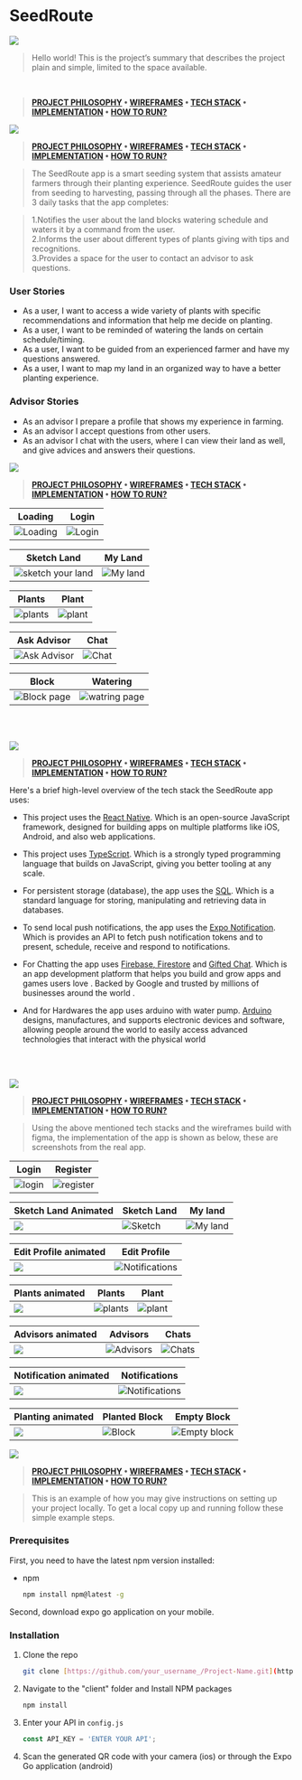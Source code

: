 # SeedRoute
<img src="./README/title1.png"/>

>Hello world! This is the project’s summary that describes the project plain and simple, limited to the space available. 
<br>

> **[PROJECT PHILOSOPHY](https://github.com/Ali-ElMowed/SeedRoute/blob/master/README.md#project-philosophy) • [WIREFRAMES](https://github.com/Ali-ElMowed/SeedRoute/blob/master/README.md#wireframes) • [TECH STACK](https://github.com/Ali-ElMowed/SeedRoute/blob/master/README.md#tech) • [IMPLEMENTATION](https://github.com/Ali-ElMowed/SeedRoute/blob/master/README.md#implementation) • [HOW TO RUN?](https://github.com/Ali-ElMowed/SeedRoute/blob/master/README.md#run)**

<img src="./README/title2.png" id="project-philosophy"/>

> **[PROJECT PHILOSOPHY](https://github.com/Ali-ElMowed/SeedRoute/blob/master/README.md#project-philosophy) • [WIREFRAMES](https://github.com/Ali-ElMowed/SeedRoute/blob/master/README.md#wireframes) • [TECH STACK](https://github.com/Ali-ElMowed/SeedRoute/blob/master/README.md#tech) • [IMPLEMENTATION](https://github.com/Ali-ElMowed/SeedRoute/blob/master/README.md#implementation) • [HOW TO RUN?](https://github.com/Ali-ElMowed/SeedRoute/blob/master/README.md#run)**

>The SeedRoute app is a smart seeding system that assists amateur farmers through their planting experience.
>SeedRoute guides the user from seeding to harvesting, passing through all the phases.
>There are 3 daily tasks that the app completes: 

>1.Notifies the user about the land blocks watering schedule and waters it by a command from the user.<br>
>2.Informs the user about different types of plants giving with tips and recognitions.<br>
>3.Provides a space for the user to contact an advisor to ask questions.

### User Stories
- As a user, I want to access a wide variety of plants with specific recommendations and information that help me decide on planting. 
- As a user, I want to be reminded of watering the lands on certain schedule/timing.
- As a user, I want to be guided from an experienced farmer and have my questions answered.
- As a user, I want to map my land in an organized way to have a better planting experience.

### Advisor Stories
- As an advisor I prepare a profile that shows my experience in farming.
- As an advisor I accept questions from other users.
- As an advisor I chat with the users, where I can view their land as well, and give advices and answers their questions.

<img src="./README/title3.png" id="wireframes"/>

> **[PROJECT PHILOSOPHY](https://github.com/Ali-ElMowed/SeedRoute/blob/master/README.md#project-philosophy) • [WIREFRAMES](https://github.com/Ali-ElMowed/SeedRoute/blob/master/README.md#wireframes) • [TECH STACK](https://github.com/Ali-ElMowed/SeedRoute/blob/master/README.md#tech) • [IMPLEMENTATION](https://github.com/Ali-ElMowed/SeedRoute/blob/master/README.md#implementation) • [HOW TO RUN?](https://github.com/Ali-ElMowed/SeedRoute/blob/master/README.md#run)**

| Loading  | Login  |
| -----------------| -----|
| ![Loading](https://user-images.githubusercontent.com/97544165/182411029-e2110146-35d3-410b-99e0-c9ce95019dfd.png) | ![Login](https://user-images.githubusercontent.com/97544165/182411108-cd727cb2-df0d-4f8b-9ad5-1b9f726b074e.png)

|  Sketch Land  | My Land  |
|  -----------------| -----|
|  ![sketch your land](https://user-images.githubusercontent.com/97544165/182411367-b463569a-c044-4cc4-b034-272d95749ab7.png) | ![My land](https://user-images.githubusercontent.com/97544165/182411471-4a066e25-c2fe-4f88-a2c7-a212218337b8.png)



| Plants  | Plant  |
| -----------------| -----|
| ![plants](https://user-images.githubusercontent.com/97544165/182411596-3eafef41-a79a-4943-8b9f-6657bac22128.png) | ![plant](https://user-images.githubusercontent.com/97544165/182411636-1fa62094-db25-4fbf-8992-9772849d749a.png)




| Ask Advisor  | Chat  |
| -----------------| -----|
|![Ask Advisor](https://user-images.githubusercontent.com/97544165/182411759-5134eeeb-dd23-4892-9b62-2efd00bd70bf.png) | ![Chat](https://user-images.githubusercontent.com/97544165/182411785-e975921f-0252-4f86-861d-7c6fd8b1826e.png)


| Block  | Watering  |
| -----------------| -----|
| ![Block page](https://user-images.githubusercontent.com/97544165/182411876-373f0957-0ecc-4b5f-920c-825691c00c5d.png) | ![watring page](https://user-images.githubusercontent.com/97544165/182411929-0d54e340-d923-4e30-a9bf-33200faba254.png)


<br><br>

<img src="./README/title4.png" id="tech"/>

> **[PROJECT PHILOSOPHY](https://github.com/Ali-ElMowed/SeedRoute/blob/master/README.md#project-philosophy) • [WIREFRAMES](https://github.com/Ali-ElMowed/SeedRoute/blob/master/README.md#wireframes) • [TECH STACK](https://github.com/Ali-ElMowed/SeedRoute/blob/master/README.md#tech) • [IMPLEMENTATION](https://github.com/Ali-ElMowed/SeedRoute/blob/master/README.md#implementation) • [HOW TO RUN?](https://github.com/Ali-ElMowed/SeedRoute/blob/master/README.md#run)**

Here's a brief high-level overview of the tech stack the SeedRoute app uses:

- This project uses the [React Native](https://reactnative.dev/). Which is an open-source JavaScript framework, designed for building apps on multiple platforms like iOS, Android, and also web applications.

- This project uses [TypeScript](https://www.typescriptlang.org/). Which is a strongly typed programming language that builds on JavaScript, giving you better tooling at any scale.

- For persistent storage (database), the app uses the [SQL](https://www.w3schools.com/sql/). Which is a standard language for storing, manipulating and retrieving data in databases.

- To send local push notifications, the app uses the [Expo Notification](https://docs.expo.dev/versions/latest/sdk/notifications/). Which is provides an API to fetch push notification tokens and to present, schedule, receive and respond to notifications.
  
- For Chatting the app uses [Firebase, Firestore](https://firebase.google.com/?gclid=CjwKCAjw3K2XBhAzEiwAmmgrAjkmh7XHKTv9wc7_6jIDtMuggQHsrSePnTIpqrxRkGXWxTwemlRpFxoCZ8YQAvD_BwE&gclsrc=aw.ds) and [Gifted Chat](https://www.npmjs.com/package/react-native-gifted-chat). Which is an app development platform that helps you build and grow apps and games users love . Backed by Google and trusted by millions of businesses around the world .

- And for Hardwares the app uses arduino with water pump. [Arduino](https://www.arduino.cc/en/about) designs, manufactures, and supports electronic devices and software, allowing people around the world to easily access advanced technologies that interact with the physical world

<br><br>

<img src="./README/title5.png" id="implementation"/>

> **[PROJECT PHILOSOPHY](https://github.com/Ali-ElMowed/SeedRoute/blob/master/README.md#project-philosophy) • [WIREFRAMES](https://github.com/Ali-ElMowed/SeedRoute/blob/master/README.md#wireframes) • [TECH STACK](https://github.com/Ali-ElMowed/SeedRoute/blob/master/README.md#tech) • [IMPLEMENTATION](https://github.com/Ali-ElMowed/SeedRoute/blob/master/README.md#implementation) • [HOW TO RUN?](https://github.com/Ali-ElMowed/SeedRoute/blob/master/README.md#run)**

> Using the above mentioned tech stacks and the wireframes build with figma, the implementation of the app is shown as below, these are screenshots from the real app.

| Login  | Register  |
| -----------------| -----|
| ![login](https://user-images.githubusercontent.com/97544165/182413555-165d6f50-3da9-4c26-ab94-e7dcb5a92d10.PNG) | ![register](https://user-images.githubusercontent.com/97544165/182413607-2229498c-e3c8-4c0f-a250-a4ef9e5e6a1b.PNG)


| Sketch Land Animated| Sketch Land | My land  | 
| -----| -----------------| -----|
| <img src="./README/sketchYourLand.gif"> | ![Sketch](https://user-images.githubusercontent.com/97544165/182413748-552b2018-4fd2-4e9d-a5b2-b87e9acc3369.PNG) | ![My land](https://user-images.githubusercontent.com/97544165/182413786-501a8a85-c766-4831-892b-92f42346068f.PNG) 


| Edit Profile animated | Edit Profile |
| -----| -----------------|
| <img src="./README/editProfile.gif"> | ![Notifications](https://user-images.githubusercontent.com/97544165/183077657-f029d013-e2a5-4a20-a71d-69269bf6cd2c.PNG)



| Plants animated | Plants  | Plant  |
| -----| -----------------| -----|
| <img src="./README/search.gif"> |![plants](https://user-images.githubusercontent.com/97544165/182413898-bb4d1c6c-e7b3-4988-9996-001a6ee05001.PNG) | ![plant](https://user-images.githubusercontent.com/97544165/182413927-cfead480-9fc4-4623-9697-b539ca73dba6.PNG)


| Advisors animated| Advisors  | Chats  | 
| -----| -----------------| -----|
| <img src="./README/ChatAdvisor.gif"> |![Advisors](https://user-images.githubusercontent.com/97544165/182414033-58731306-412f-4ce2-be0e-58fa61df71ca.PNG) | ![Chats](https://user-images.githubusercontent.com/97544165/182414072-ef5aba27-cf80-45d8-890d-e8d68a61ca43.PNG) 

| Notification animated| Notifications |
| -----| -----------------|
| <img src="./README/notification.gif"> | ![Notifications](https://user-images.githubusercontent.com/97544165/182414293-c402242c-19a5-4170-8bd8-d60e27a4530c.PNG)

| Planting animated | Planted Block  | Empty Block  |
| -----------------| -----| -----|
|<img src="./README/doplant.gif"> | ![Block](https://user-images.githubusercontent.com/97544165/182414412-4584322c-3778-4d93-bd2e-e2828f866622.PNG)  | ![Empty block](https://user-images.githubusercontent.com/97544165/182416350-4d3c6a2d-0dda-49b2-90bb-c81c71c2e2a4.PNG)



<img src="./README/title6.png" id="run"/>

> **[PROJECT PHILOSOPHY](https://github.com/Ali-ElMowed/SeedRoute/blob/master/README.md#project-philosophy) • [WIREFRAMES](https://github.com/Ali-ElMowed/SeedRoute/blob/master/README.md#wireframes) • [TECH STACK](https://github.com/Ali-ElMowed/SeedRoute/blob/master/README.md#tech) • [IMPLEMENTATION](https://github.com/Ali-ElMowed/SeedRoute/blob/master/README.md#implementation) • [HOW TO RUN?](https://github.com/Ali-ElMowed/SeedRoute/blob/master/README.md#run)**

> This is an example of how you may give instructions on setting up your project locally.
To get a local copy up and running follow these simple example steps.

### Prerequisites

First, you need to have the latest npm version installed:
* npm
  ```sh
  npm install npm@latest -g
  ```
Second, download expo go application on your mobile.

### Installation


1. Clone the repo
   ```sh
   git clone [https://github.com/your_username_/Project-Name.git](https://github.com/Ali-ElMowed/SeedRoute.git)
   ```
2. Navigate to the "client" folder and Install NPM packages
   ```sh
   npm install
   ```
3. Enter your API in `config.js`
   ```js
   const API_KEY = 'ENTER YOUR API';
   ```
4. Scan the generated QR code with your camera (ios) or through the Expo Go application (android)



